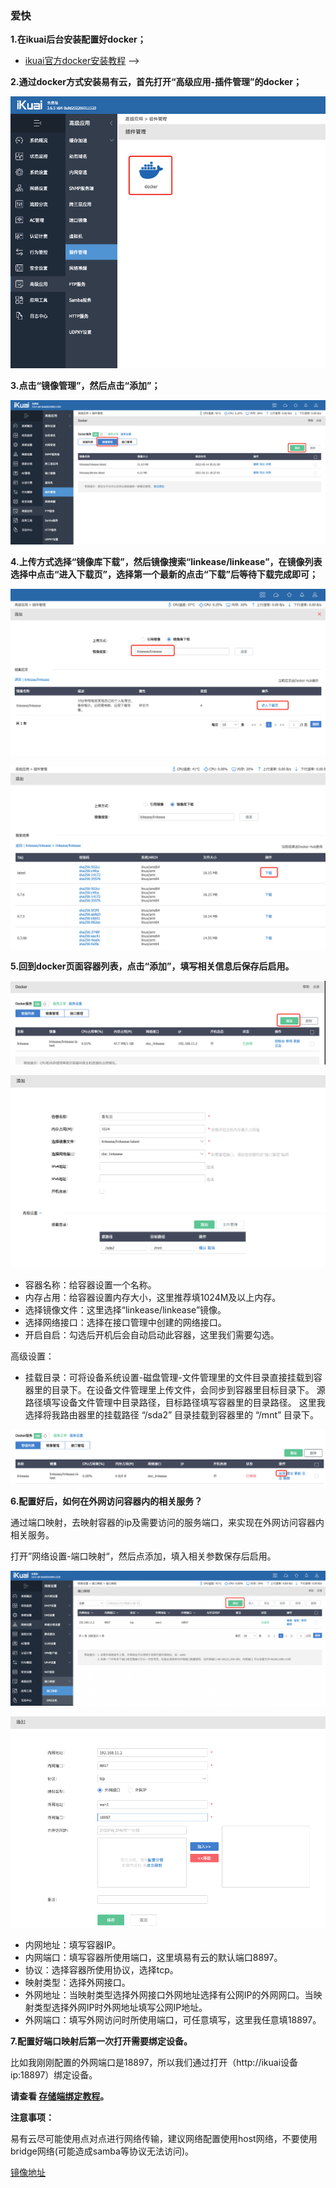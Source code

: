 ### 爱快

**1.在ikuai后台安装配置好docker；**

  * [ikuai官方docker安装教程](https://bbs.ikuai8.com/thread-121904-1-1.html) -->

**2.通过docker方式安装易有云，首先打开“高级应用-插件管理”的docker；**

![png](./ikuai/ikuai1.jpg)

**3.点击“镜像管理”，然后点击“添加”；**

![png](./ikuai/ikuai2.jpg)

**4.上传方式选择“镜像库下载”，然后镜像搜索“linkease/linkease”，在镜像列表选择中点击“进入下载页”，选择第一个最新的点击“下载”后等待下载完成即可；**

![png](./ikuai/ikuai3.jpg)

![png](./ikuai/ikuai4.jpg)

**5.回到docker页面容器列表，点击“添加”，填写相关信息后保存后启用。**

![png](./ikuai/ikuai5.jpg)

![png](./ikuai/ikuai6.jpg)
* 容器名称：给容器设置一个名称。
* 内存占用：给容器设置内存大小，这里推荐填1024M及以上内存。
* 选择镜像文件：这里选择“linkease/linkease”镜像。
* 选择网络接口：选择在接口管理中创建的网络接口。
* 开启自启：勾选后开机后会自动启动此容器，这里我们需要勾选。

高级设置：

* 挂载目录：可将设备系统设置-磁盘管理-文件管理里的文件目录直接挂载到容器里的目录下。在设备文件管理里上传文件，会同步到容器里目标目录下。
源路径填写设备文件管理中目录路径，目标路径填写容器里的目录路径。
这里我选择将我路由器里的挂载路径 “/sda2” 目录挂载到容器里的 “/mnt” 目录下。

![png](./ikuai/ikuai7.jpg)


**6.配置好后，如何在外网访问容器内的相关服务？**

通过端口映射，去映射容器的ip及需要访问的服务端口，来实现在外网访问容器内相关服务。

打开”网络设置-端口映射“，然后点添加，填入相关参数保存后启用。

![png](./ikuai/ikuai8.jpg)

![png](./ikuai/ikuai9.jpg)

* 内网地址：填写容器IP。
* 内网端口：填写容器所使用端口，这里填易有云的默认端口8897。
* 协议：选择容器所使用协议，选择tcp。
* 映射类型：选择外网接口。
* 外网地址：当映射类型选择外网接口外网地址选择有公网IP的外网网口。当映射类型选择外网IP时外网地址填写公网IP地址。
* 外网端口：填写外网访问时所使用端口，可任意填写，这里我任意填18897。


**7.配置好端口映射后第一次打开需要绑定设备。**

比如我刚刚配置的外网端口是18897，所以我们通过打开（http://ikuai设备ip:18897）绑定设备。

**请查看 [存储端绑定教程](/zh/guide/linkease_app/bind.md)。**

**注意事项：**

易有云尽可能使用点对点进行网络传输，建议网络配置使用host网络，不要使用bridge网络(可能造成samba等协议无法访问)。

[镜像地址](https://hub.docker.com/r/linkease/linkease/)

